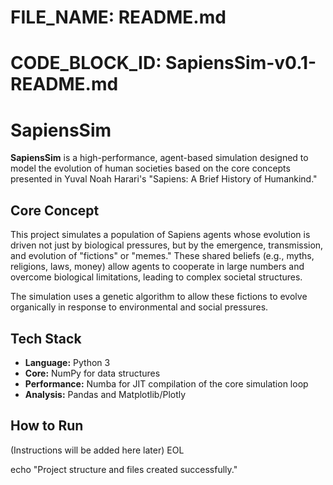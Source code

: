 # FILE_NAME: README.md
# CODE_BLOCK_ID: SapiensSim-v0.1-README.md

# SapiensSim

**SapiensSim** is a high-performance, agent-based simulation designed to model the evolution of human societies based on the core concepts presented in Yuval Noah Harari's "Sapiens: A Brief History of Humankind."

## Core Concept

This project simulates a population of Sapiens agents whose evolution is driven not just by biological pressures, but by the emergence, transmission, and evolution of "fictions" or "memes." These shared beliefs (e.g., myths, religions, laws, money) allow agents to cooperate in large numbers and overcome biological limitations, leading to complex societal structures.

The simulation uses a genetic algorithm to allow these fictions to evolve organically in response to environmental and social pressures.

## Tech Stack
*   **Language:** Python 3
*   **Core:** NumPy for data structures
*   **Performance:** Numba for JIT compilation of the core simulation loop
*   **Analysis:** Pandas and Matplotlib/Plotly

## How to Run
(Instructions will be added here later)
EOL

echo "Project structure and files created successfully."